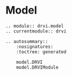 # Model

```{eval-rst}
.. module:: drvi.model
.. currentmodule:: drvi

.. autosummary::
    :nosignatures:
    :toctree: generated

    model.DRVI
    model.DRVIModule
```
